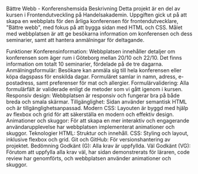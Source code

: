 Bättre Webb - Konferenshemsida
Beskrivning
Detta projekt är en del av kursen i Frontendutveckling på Handelsakademin. Uppgiften gick ut på att skapa en webbplats för den årliga konferensen för frontendutvecklare, "Bättre webb", med fokus på att bygga sidan med HTML och CSS. Målet med webbplatsen är att ge besökarna information om konferensen och dess seminarier, samt att hantera anmälningar för deltagande.

Funktioner
Konferensinformation: Webbplatsen innehåller detaljer om konferensen som äger rum i Göteborg mellan 20/10 och 22/10. Det finns information om totalt 10 seminarier, fördelade på de tre dagarna.
Anmälningsformulär: Besökare kan anmäla sig till hela konferensen eller köpa dagspass för enskilda dagar. Formuläret samlar in namn, adress, e-postadress, samt preferenser för mat och allergier.
Formulärvalidering: Alla formulärfält är validerade enligt de metoder som vi gått igenom i kursen.
Responsiv design: Webbplatsen är responsiv och fungerar bra på både breda och smala skärmar.
Tillgänglighet: Sidan använder semantisk HTML och är tillgänglighetsanpassad.
Modern CSS: Layouten är byggd med hjälp av flexbox och grid för att säkerställa en modern och effektiv design.
Animationer och skuggor: För att skapa en mer interaktiv och engagerande användarupplevelse har webbplatsen implementerat animationer och skuggor.
Teknologier
HTML: Struktur och innehåll.
CSS: Styling och layout, inklusive flexbox och grid.
Git och GitHub: För versionshantering av projektet.
Bedömning
Godkänt (G): Alla krav är uppfyllda.
Väl Godkänt (VG): Förutom att uppfylla alla krav väl, har sidan demonstrerats för läraren, code review har genomförts, och webbplatsen använder animationer och skuggor.
